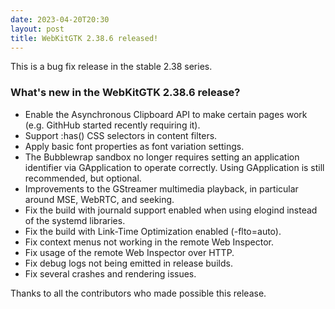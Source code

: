 ```yaml
---
date: 2023-04-20T20:30
layout: post
title: WebKitGTK 2.38.6 released!
---
```


This is a bug fix release in the stable 2.38 series.

### What's new in the WebKitGTK 2.38.6 release?

 - Enable the Asynchronous Clipboard API to make certain pages work
   (e.g. GithHub started recently requiring it).
 - Support :has() CSS selectors in content filters.
 - Apply basic font properties as font variation settings.
 - The Bubblewrap sandbox no longer requires setting an application
   identifier via GApplication to operate correctly. Using GApplication
   is still recommended, but optional.
 - Improvements to the GStreamer multimedia playback, in particular
   around MSE, WebRTC, and seeking.
 - Fix the build with journald support enabled when using elogind
   instead of the systemd libraries.
 - Fix the build with Link-Time Optimization enabled (-flto=auto).
 - Fix context menus not working in the remote Web Inspector.
 - Fix usage of the remote Web Inspector over HTTP.
 - Fix debug logs not being emitted in release builds.
 - Fix several crashes and rendering issues.

Thanks to all the contributors who made possible this release.
